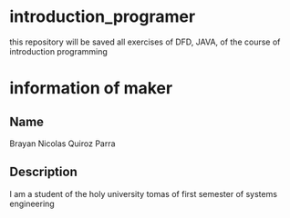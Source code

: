 # introduction_programer
this repository will be saved all exercises of DFD, JAVA, of the course of introduction programming 
# information of maker
## Name 
Brayan Nicolas Quiroz Parra
## Description
I am a student of the holy university tomas of first semester of systems engineering
